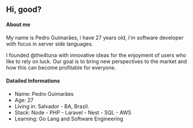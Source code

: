 ## Hi, good?

#### About me

My name is Pedro Guimarães, i have 27 years old, i'm software developer with focus in server side languages.

I founded @the4tuna with innovative ideas for the enjoyment of users who like to rely on luck. Our goal is to bring new perspectives to the market and how this can become profitable for everyone.

#### Datailed Informations

- Name: Pedro Guimarães
- Age: 27
- Living in: Salvador - BA, Brazil.
- Stack: Node - PHP - Laravel - Nest - SQL - AWS
- Learning: Go Lang and Software Engineering
